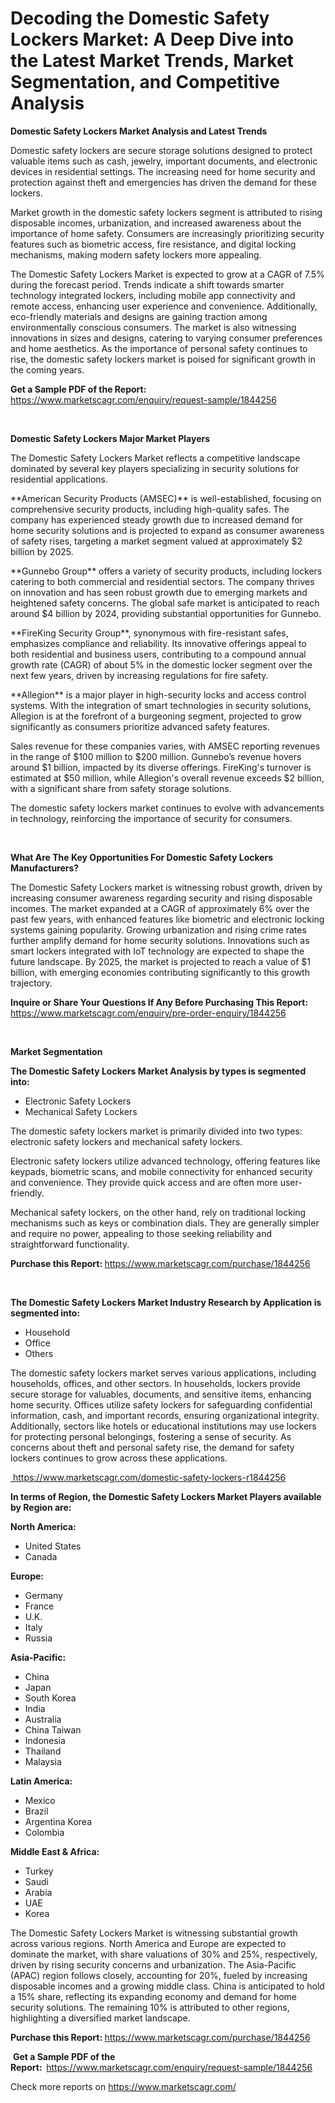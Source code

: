 <p><h1>Decoding the Domestic Safety Lockers Market: A Deep Dive into the Latest Market Trends, Market Segmentation, and Competitive Analysis</h1></p><p><strong>Domestic Safety Lockers Market Analysis and Latest Trends</strong></p>
<p><p>Domestic safety lockers are secure storage solutions designed to protect valuable items such as cash, jewelry, important documents, and electronic devices in residential settings. The increasing need for home security and protection against theft and emergencies has driven the demand for these lockers. </p><p>Market growth in the domestic safety lockers segment is attributed to rising disposable incomes, urbanization, and increased awareness about the importance of home safety. Consumers are increasingly prioritizing security features such as biometric access, fire resistance, and digital locking mechanisms, making modern safety lockers more appealing.</p><p>The Domestic Safety Lockers Market is expected to grow at a CAGR of 7.5% during the forecast period. Trends indicate a shift towards smarter technology integrated lockers, including mobile app connectivity and remote access, enhancing user experience and convenience. Additionally, eco-friendly materials and designs are gaining traction among environmentally conscious consumers. The market is also witnessing innovations in sizes and designs, catering to varying consumer preferences and home aesthetics. As the importance of personal safety continues to rise, the domestic safety lockers market is poised for significant growth in the coming years.</p></p>
<p><strong>Get a Sample PDF of the Report:&nbsp;</strong> <a href="https://www.marketscagr.com/enquiry/request-sample/1844256?utm_campaign=2773&utm_medium=2&utm_source=Github&utm_content=ia&utm_term=28022025&utm_id=domestic-safety-lockers">https://www.marketscagr.com/enquiry/request-sample/1844256</a></p>
<p>&nbsp;</p>
<p><strong>Domestic Safety Lockers Major Market Players</strong></p>
<p><p>The Domestic Safety Lockers Market reflects a competitive landscape dominated by several key players specializing in security solutions for residential applications.</p><p>**American Security Products (AMSEC)** is well-established, focusing on comprehensive security products, including high-quality safes. The company has experienced steady growth due to increased demand for home security solutions and is projected to expand as consumer awareness of safety rises, targeting a market segment valued at approximately $2 billion by 2025.</p><p>**Gunnebo Group** offers a variety of security products, including lockers catering to both commercial and residential sectors. The company thrives on innovation and has seen robust growth due to emerging markets and heightened safety concerns. The global safe market is anticipated to reach around $4 billion by 2024, providing substantial opportunities for Gunnebo.</p><p>**FireKing Security Group**, synonymous with fire-resistant safes, emphasizes compliance and reliability. Its innovative offerings appeal to both residential and business users, contributing to a compound annual growth rate (CAGR) of about 5% in the domestic locker segment over the next few years, driven by increasing regulations for fire safety.</p><p>**Allegion** is a major player in high-security locks and access control systems. With the integration of smart technologies in security solutions, Allegion is at the forefront of a burgeoning segment, projected to grow significantly as consumers prioritize advanced safety features.</p><p>Sales revenue for these companies varies, with AMSEC reporting revenues in the range of $100 million to $200 million. Gunnebo’s revenue hovers around $1 billion, impacted by its diverse offerings. FireKing's turnover is estimated at $50 million, while Allegion's overall revenue exceeds $2 billion, with a significant share from safety storage solutions.</p><p>The domestic safety lockers market continues to evolve with advancements in technology, reinforcing the importance of security for consumers.</p></p>
<p>&nbsp;</p>
<p><strong>What Are The Key Opportunities For Domestic Safety Lockers Manufacturers?</strong></p>
<p><p>The Domestic Safety Lockers market is witnessing robust growth, driven by increasing consumer awareness regarding security and rising disposable incomes. The market expanded at a CAGR of approximately 6% over the past few years, with enhanced features like biometric and electronic locking systems gaining popularity. Growing urbanization and rising crime rates further amplify demand for home security solutions. Innovations such as smart lockers integrated with IoT technology are expected to shape the future landscape. By 2025, the market is projected to reach a value of $1 billion, with emerging economies contributing significantly to this growth trajectory.</p></p>
<p><strong>Inquire or Share Your Questions If Any Before Purchasing This Report:</strong> <a href="https://www.marketscagr.com/enquiry/pre-order-enquiry/1844256?utm_campaign=2773&utm_medium=2&utm_source=Github&utm_content=ia&utm_term=28022025&utm_id=domestic-safety-lockers">https://www.marketscagr.com/enquiry/pre-order-enquiry/1844256</a></p>
<p>&nbsp;</p>
<p><strong>Market Segmentation</strong></p>
<p><strong>The Domestic Safety Lockers Market Analysis by types is segmented into:</strong></p>
<p><ul><li>Electronic Safety Lockers</li><li>Mechanical Safety Lockers</li></ul></p>
<p><p>The domestic safety lockers market is primarily divided into two types: electronic safety lockers and mechanical safety lockers. </p><p>Electronic safety lockers utilize advanced technology, offering features like keypads, biometric scans, and mobile connectivity for enhanced security and convenience. They provide quick access and are often more user-friendly. </p><p>Mechanical safety lockers, on the other hand, rely on traditional locking mechanisms such as keys or combination dials. They are generally simpler and require no power, appealing to those seeking reliability and straightforward functionality.</p></p>
<p><strong>Purchase this Report:&nbsp;</strong><a href="https://www.marketscagr.com/purchase/1844256?utm_campaign=2773&utm_medium=2&utm_source=Github&utm_content=ia&utm_term=28022025&utm_id=domestic-safety-lockers">https://www.marketscagr.com/purchase/1844256</a></p>
<p>&nbsp;</p>
<p><strong>The Domestic Safety Lockers Market Industry Research by Application is segmented into:</strong></p>
<p><ul><li>Household</li><li>Office</li><li>Others</li></ul></p>
<p><p>The domestic safety lockers market serves various applications, including households, offices, and other sectors. In households, lockers provide secure storage for valuables, documents, and sensitive items, enhancing home security. Offices utilize safety lockers for safeguarding confidential information, cash, and important records, ensuring organizational integrity. Additionally, sectors like hotels or educational institutions may use lockers for protecting personal belongings, fostering a sense of security. As concerns about theft and personal safety rise, the demand for safety lockers continues to grow across these applications.</p></p>
<p><a href="https://www.marketscagr.com/domestic-safety-lockers-r1844256?utm_campaign=2773&utm_medium=2&utm_source=Github&utm_content=ia&utm_term=28022025&utm_id=domestic-safety-lockers">&nbsp;https://www.marketscagr.com/domestic-safety-lockers-r1844256</a></p>
<p><strong>In terms of Region, the Domestic Safety Lockers Market Players available by Region are:</strong></p>
<p>
    <p> <strong> North America: </strong>
        <ul>
            <li>United States</li>
            <li>Canada</li>
        </ul>
        </p> 
    <p> <strong> Europe: </strong>
        <ul>
            <li>Germany</li>
            <li>France</li>
            <li>U.K.</li>
            <li>Italy</li>
            <li>Russia</li>
        </ul>
        </p> 
    <p> <strong> Asia-Pacific: </strong>
        <ul>
            <li>China</li>
            <li>Japan</li>
            <li>South Korea</li>
            <li>India</li>
            <li>Australia</li>
            <li>China Taiwan</li>
            <li>Indonesia</li>
            <li>Thailand</li>
            <li>Malaysia</li>
        </ul>
        </p> 
    <p> <strong> Latin America: </strong>
        <ul>
            <li>Mexico</li>
            <li>Brazil</li>
            <li>Argentina Korea</li>
            <li>Colombia</li>
        </ul>
        </p> 
    <p> <strong> Middle East & Africa: </strong>
        <ul>
            <li>Turkey</li>
            <li>Saudi</li>
            <li>Arabia</li>
            <li>UAE</li>
            <li>Korea</li>
        </ul>
    </p>
    </p>
<p><p>The Domestic Safety Lockers Market is witnessing substantial growth across various regions. North America and Europe are expected to dominate the market, with share valuations of 30% and 25%, respectively, driven by rising security concerns and urbanization. The Asia-Pacific (APAC) region follows closely, accounting for 20%, fueled by increasing disposable incomes and a growing middle class. China is anticipated to hold a 15% share, reflecting its expanding economy and demand for home security solutions. The remaining 10% is attributed to other regions, highlighting a diversified market landscape.</p></p>
<p><strong>Purchase this Report: </strong><a href="https://www.marketscagr.com/purchase/1844256?utm_campaign=2773&utm_medium=2&utm_source=Github&utm_content=ia&utm_term=28022025&utm_id=domestic-safety-lockers">https://www.marketscagr.com/purchase/1844256</a></p>
<p>&nbsp;<strong>Get a Sample PDF of the Report:&nbsp;&nbsp;</strong><a href="https://www.marketscagr.com/enquiry/request-sample/1844256?utm_campaign=2773&utm_medium=2&utm_source=Github&utm_content=ia&utm_term=28022025&utm_id=domestic-safety-lockers">https://www.marketscagr.com/enquiry/request-sample/1844256</a></p>
<p><strong></strong></p>
<p>Check more reports on <a href="https://www.marketscagr.com/?utm_campaign=2773&utm_medium=2&utm_source=Github&utm_content=ia&utm_term=28022025&utm_id=domestic-safety-lockers">https://www.marketscagr.com/</a></p>